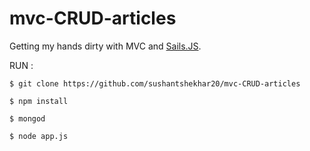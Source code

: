 # mvc-CRUD-articles

Getting my hands dirty with MVC and [Sails.JS](http://sailsjs.org).

RUN : 

`$ git clone https://github.com/sushantshekhar20/mvc-CRUD-articles`

`$ npm install`

`$ mongod`

`$ node app.js`

